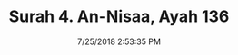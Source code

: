 ---
title       : "Surah 4. An-Nisaa, Ayah 136"
date        : 7/25/2018 2:53:35 PM
draft       : false
type        : "quran"
layout      : "compare"
BookCode    : "CMP"
SurahNumber : "4"
AyahNumber  : "136"
TotalAyah   : "176"
---